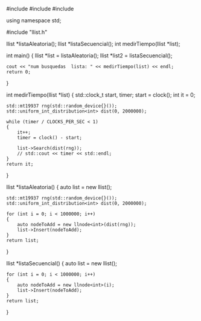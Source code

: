 #include <iostream>
#include <random>
#include <chrono>

using namespace std;

#include "llist.h"

llist<int> *listaAleatoria();
llist<int> *listaSecuencial();
int medirTiempo(llist<int> *list);

int main()
{
    llist<int> *list = listaAleatoria();
    llist<int> *list2 = listaSecuencial();

    cout << "num busquedas  lista: " << medirTiempo(list) << endl;
    return 0;
}

int medirTiempo(llist<int> *list)
{
    std::clock_t start, timer;
    start = clock();
    int it = 0;

    std::mt19937 rng(std::random_device{}());
    std::uniform_int_distribution<int> dist(0, 2000000);

    while (timer / CLOCKS_PER_SEC < 1)
    {
        it++;
        timer = clock() - start;

        list->Search(dist(rng));
        // std::cout << timer << std::endl;
    }
    return it;
}

llist<int> *listaAleatoria()
{
    auto list = new llist<int>();

    std::mt19937 rng(std::random_device{}());
    std::uniform_int_distribution<int> dist(0, 2000000);

    for (int i = 0; i < 1000000; i++)
    {
        auto nodeToAdd = new llnode<int>(dist(rng));
        list->Insert(nodeToAdd);
    }
    return list;
}

llist<int> *listaSecuencial()
{
    auto list = new llist<int>();

    for (int i = 0; i < 1000000; i++)
    {
        auto nodeToAdd = new llnode<int>(i);
        list->Insert(nodeToAdd);
    }
    return list;
}
